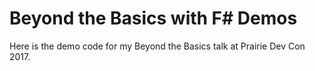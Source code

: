 # Beyond the Basics with F# Demos #

Here is the demo code for my Beyond the Basics talk at Prairie Dev Con 2017.